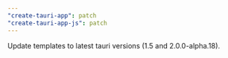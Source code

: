 ```yaml
---
"create-tauri-app": patch
"create-tauri-app-js": patch
---
```


Update templates to latest tauri versions (1.5 and 2.0.0-alpha.18).
